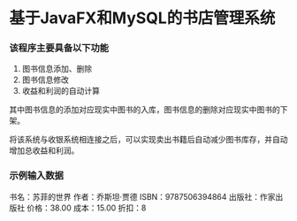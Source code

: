 # 基于JavaFX和MySQL的书店管理系统

### 该程序主要具备以下功能

1. 图书信息添加、删除
2. 图书信息修改
3. 收益和利润的自动计算

其中图书信息的添加对应现实中图书的入库，图书信息的删除对应现实中图书的下架。

将该系统与收银系统相连接之后，可以实现卖出书籍后自动减少图书库存，并自动增加总收益和利润。

### 示例输入数据

书名：苏菲的世界
作者：乔斯坦·贾德
ISBN：9787506394864
出版社：作家出版社
价格：38.00
成本：15.00
折扣：8
